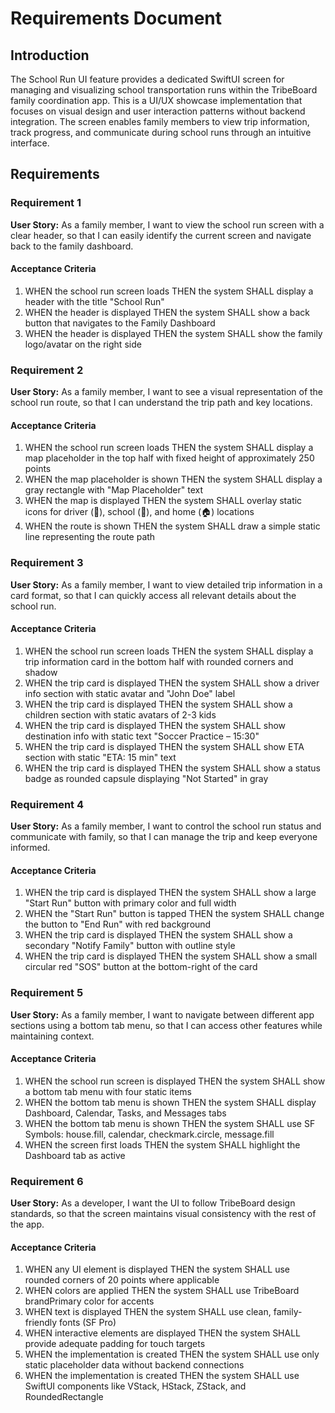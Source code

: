 # Requirements Document

## Introduction

The School Run UI feature provides a dedicated SwiftUI screen for managing and visualizing school transportation runs within the TribeBoard family coordination app. This is a UI/UX showcase implementation that focuses on visual design and user interaction patterns without backend integration. The screen enables family members to view trip information, track progress, and communicate during school runs through an intuitive interface.

## Requirements

### Requirement 1

**User Story:** As a family member, I want to view the school run screen with a clear header, so that I can easily identify the current screen and navigate back to the family dashboard.

#### Acceptance Criteria

1. WHEN the school run screen loads THEN the system SHALL display a header with the title "School Run"
2. WHEN the header is displayed THEN the system SHALL show a back button that navigates to the Family Dashboard
3. WHEN the header is displayed THEN the system SHALL show the family logo/avatar on the right side

### Requirement 2

**User Story:** As a family member, I want to see a visual representation of the school run route, so that I can understand the trip path and key locations.

#### Acceptance Criteria

1. WHEN the school run screen loads THEN the system SHALL display a map placeholder in the top half with fixed height of approximately 250 points
2. WHEN the map placeholder is shown THEN the system SHALL display a gray rectangle with "Map Placeholder" text
3. WHEN the map is displayed THEN the system SHALL overlay static icons for driver (🚗), school (🏫), and home (🏠) locations
4. WHEN the route is shown THEN the system SHALL draw a simple static line representing the route path

### Requirement 3

**User Story:** As a family member, I want to view detailed trip information in a card format, so that I can quickly access all relevant details about the school run.

#### Acceptance Criteria

1. WHEN the school run screen loads THEN the system SHALL display a trip information card in the bottom half with rounded corners and shadow
2. WHEN the trip card is displayed THEN the system SHALL show a driver info section with static avatar and "John Doe" label
3. WHEN the trip card is displayed THEN the system SHALL show a children section with static avatars of 2-3 kids
4. WHEN the trip card is displayed THEN the system SHALL show destination info with static text "Soccer Practice – 15:30"
5. WHEN the trip card is displayed THEN the system SHALL show ETA section with static "ETA: 15 min" text
6. WHEN the trip card is displayed THEN the system SHALL show a status badge as rounded capsule displaying "Not Started" in gray

### Requirement 4

**User Story:** As a family member, I want to control the school run status and communicate with family, so that I can manage the trip and keep everyone informed.

#### Acceptance Criteria

1. WHEN the trip card is displayed THEN the system SHALL show a large "Start Run" button with primary color and full width
2. WHEN the "Start Run" button is tapped THEN the system SHALL change the button to "End Run" with red background
3. WHEN the trip card is displayed THEN the system SHALL show a secondary "Notify Family" button with outline style
4. WHEN the trip card is displayed THEN the system SHALL show a small circular red "SOS" button at the bottom-right of the card

### Requirement 5

**User Story:** As a family member, I want to navigate between different app sections using a bottom tab menu, so that I can access other features while maintaining context.

#### Acceptance Criteria

1. WHEN the school run screen is displayed THEN the system SHALL show a bottom tab menu with four static items
2. WHEN the bottom tab menu is shown THEN the system SHALL display Dashboard, Calendar, Tasks, and Messages tabs
3. WHEN the bottom tab menu is shown THEN the system SHALL use SF Symbols: house.fill, calendar, checkmark.circle, message.fill
4. WHEN the screen first loads THEN the system SHALL highlight the Dashboard tab as active

### Requirement 6

**User Story:** As a developer, I want the UI to follow TribeBoard design standards, so that the screen maintains visual consistency with the rest of the app.

#### Acceptance Criteria

1. WHEN any UI element is displayed THEN the system SHALL use rounded corners of 20 points where applicable
2. WHEN colors are applied THEN the system SHALL use TribeBoard brandPrimary color for accents
3. WHEN text is displayed THEN the system SHALL use clean, family-friendly fonts (SF Pro)
4. WHEN interactive elements are displayed THEN the system SHALL provide adequate padding for touch targets
5. WHEN the implementation is created THEN the system SHALL use only static placeholder data without backend connections
6. WHEN the implementation is created THEN the system SHALL use SwiftUI components like VStack, HStack, ZStack, and RoundedRectangle
